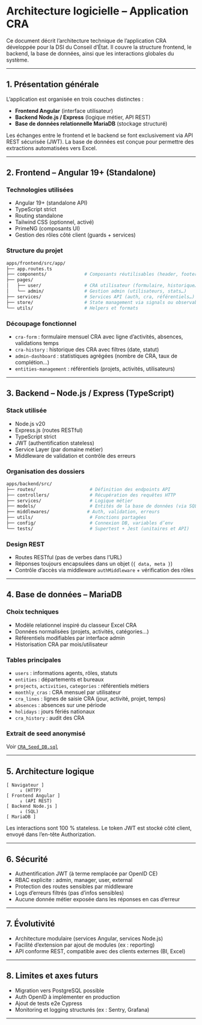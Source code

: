 # Architecture logicielle – Application CRA

Ce document décrit l’architecture technique de l’application CRA développée pour la DSI du Conseil d’État. Il couvre la structure frontend, le backend, la base de données, ainsi que les interactions globales du système.

---

## 1. Présentation générale

L’application est organisée en trois couches distinctes :

- **Frontend Angular** (interface utilisateur)
- **Backend Node.js / Express** (logique métier, API REST)
- **Base de données relationnelle MariaDB** (stockage structuré)

Les échanges entre le frontend et le backend se font exclusivement via API REST sécurisée (JWT). La base de données est conçue pour permettre des extractions automatisées vers Excel.

---

## 2. Frontend – Angular 19+ (Standalone)

### Technologies utilisées

- Angular 19+ (standalone API)
- TypeScript strict
- Routing standalone
- Tailwind CSS (optionnel, activé)
- PrimeNG (composants UI)
- Gestion des rôles côté client (guards + services)

### Structure du projet

```bash
apps/frontend/src/app/
├── app.routes.ts
├── components/              # Composants réutilisables (header, footer…)
├── pages/
│   ├── user/                # CRA utilisateur (formulaire, historique…)
│   └── admin/               # Gestion admin (utilisateurs, stats…)
├── services/                # Services API (auth, cra, référentiels…)
├── store/                   # State management via signals ou observables
└── utils/                   # Helpers et formats
```

### Découpage fonctionnel

- `cra-form` : formulaire mensuel CRA avec ligne d’activités, absences, validations temps
- `cra-history` : historique des CRA avec filtres (date, statut)
- `admin-dashboard` : statistiques agrégées (nombre de CRA, taux de complétion…)
- `entities-management` : référentiels (projets, activités, utilisateurs)

---

## 3. Backend – Node.js / Express (TypeScript)

### Stack utilisée

- Node.js v20
- Express.js (routes RESTful)
- TypeScript strict
- JWT (authentification stateless)
- Service Layer (par domaine métier)
- Middleware de validation et contrôle des erreurs

### Organisation des dossiers

```bash
apps/backend/src/
├── routes/                    # Définition des endpoints API
├── controllers/               # Récupération des requêtes HTTP
├── services/                  # Logique métier
├── models/                    # Entités de la base de données (via SQL brut ou ORM)
├── middlewares/              # Auth, validation, erreurs
├── utils/                     # Fonctions partagées
├── config/                    # Connexion DB, variables d’env
└── tests/                     # Supertest + Jest (unitaires et API)
```

### Design REST

- Routes RESTful (pas de verbes dans l’URL)
- Réponses toujours encapsulées dans un objet (`{ data, meta }`)
- Contrôle d’accès via middleware `authMiddleware` + vérification des rôles

---

## 4. Base de données – MariaDB

### Choix techniques

- Modèle relationnel inspiré du classeur Excel CRA
- Données normalisées (projets, activités, catégories…)
- Référentiels modifiables par interface admin
- Historisation CRA par mois/utilisateur

### Tables principales

- `users` : informations agents, rôles, statuts
- `entities` : départements et bureaux
- `projects`, `activities`, `categories` : référentiels métiers
- `monthly_cras` : CRA mensuel par utilisateur
- `cra_lines` : lignes de saisie CRA (jour, activité, projet, temps)
- `absences` : absences sur une période
- `holidays` : jours fériés nationaux
- `cra_history` : audit des CRA

### Extrait de seed anonymisé

Voir [`CRA_Seed_DB.sql`](./seeds/CRA_Seed_DB.sql)

---

## 5. Architecture logique

```
[ Navigateur ]
     ↓ (HTTP)
[ Frontend Angular ]
     ↓ (API REST)
[ Backend Node.js ]
     ↓ (SQL)
[ MariaDB ]
```

Les interactions sont 100 % stateless. Le token JWT est stocké côté client, envoyé dans l’en-tête Authorization.

---

## 6. Sécurité

- Authentification JWT (à terme remplacée par OpenID CE)
- RBAC explicite : admin, manager, user, external
- Protection des routes sensibles par middleware
- Logs d’erreurs filtrés (pas d’infos sensibles)
- Aucune donnée métier exposée dans les réponses en cas d’erreur

---

## 7. Évolutivité

- Architecture modulaire (services Angular, services Node.js)
- Facilité d’extension par ajout de modules (ex : reporting)
- API conforme REST, compatible avec des clients externes (BI, Excel)

---

## 8. Limites et axes futurs

- Migration vers PostgreSQL possible
- Auth OpenID à implémenter en production
- Ajout de tests e2e Cypress
- Monitoring et logging structurés (ex : Sentry, Grafana)

---
